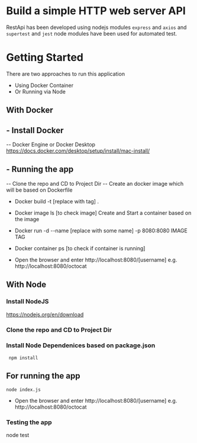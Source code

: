 # Build a simple HTTP web server API

RestApi has been developed using nodejs modules `express` and `axios` and `supertest` and `jest` node modules have been used for automated test.


# Getting Started
There are two approaches to run this application
- Using Docker Container
- Or Running via Node

## With Docker
## - Install Docker
-- Docker Engine or Docker Desktop
https://docs.docker.com/desktop/setup/install/mac-install/

## - Running the app
-- Clone the repo and CD to Project Dir
-- Create an docker image which will be based on Dockerfile
- Docker build -t [replace with tag] .
- Docker image ls [to check image]
Create and Start a container based on the image
- Docker run -d --name [replace with some name] -p 8080:8080 IMAGE TAG
- Docker container ps [to check if container is running]

- Open the browser and enter http://localhost:8080/[username] e.g. http://localhost:8080/octocat

## With Node

### Install NodeJS
https://nodejs.org/en/download

### Clone the repo and CD to Project Dir
### Install Node Dependenices based on package.json
``` npm install```

## For running the app
``` node index.js ```
- Open the browser and enter http://localhost:8080/[username] e.g. http://localhost:8080/octocat

### Testing the app
node test




